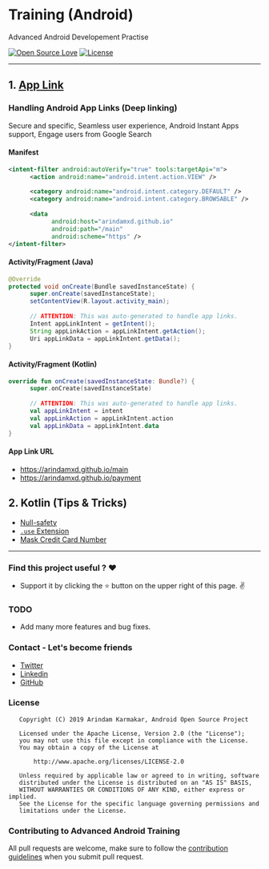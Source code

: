 # Training (Android)

Advanced Android Developement Practise

[![Open Source Love](https://badges.frapsoft.com/os/v1/open-source.svg?v=102)](https://opensource.org/licenses/Apache-2.0)
[![License](https://img.shields.io/badge/license-Apache%202.0-blue.svg)](https://github.com/arindamxd/certification-training/blob/master/LICENSE)

---

## 1. [App Link](https://developer.android.com/training/app-links)

### Handling Android App Links (Deep linking)
Secure and specific, Seamless user experience, Android Instant Apps support, Engage users from Google Search


#### Manifest

```xml
<intent-filter android:autoVerify="true" tools:targetApi="m">
      <action android:name="android.intent.action.VIEW" />
  
      <category android:name="android.intent.category.DEFAULT" />
      <category android:name="android.intent.category.BROWSABLE" />
  
      <data
            android:host="arindamxd.github.io"
            android:path="/main"
            android:scheme="https" />
</intent-filter>
```

#### Activity/Fragment (Java)

```java
@Override
protected void onCreate(Bundle savedInstanceState) {
      super.onCreate(savedInstanceState);
      setContentView(R.layout.activity_main);
      
      // ATTENTION: This was auto-generated to handle app links.
      Intent appLinkIntent = getIntent();
      String appLinkAction = appLinkIntent.getAction();
      Uri appLinkData = appLinkIntent.getData();
}
```

#### Activity/Fragment (Kotlin)

```kotlin
override fun onCreate(savedInstanceState: Bundle?) {
      super.onCreate(savedInstanceState)
      
      // ATTENTION: This was auto-generated to handle app links.
      val appLinkIntent = intent
      val appLinkAction = appLinkIntent.action
      val appLinkData = appLinkIntent.data
}
```

#### App Link URL

- https://arindamxd.github.io/main
- https://arindamxd.github.io/payment

## 2. Kotlin (Tips & Tricks)

- [Null-safety](app/src/main/java/com/arindam/certification/training/kotlin/NullSafety.kt)
- [`.use` Extension](app/src/main/java/com/arindam/certification/training/kotlin/UseExtension.kt)
- [Mask Credit Card Number](app/src/main/java/com/arindam/certification/training/kotlin/CreditCardNumberMask.kt)

---

### Find this project useful ? :heart:
* Support it by clicking the :star: button on the upper right of this page. :v:

### TODO

* Add many more features and bug fixes.

### Contact - Let's become friends

- [Twitter](https://twitter.com/arindamxd)
- [Linkedin](https://in.linkedin.com/in/arindamxd)
- [GitHub](https://github.com/arindamxd)

### License

```
   Copyright (C) 2019 Arindam Karmakar, Android Open Source Project

   Licensed under the Apache License, Version 2.0 (the "License");
   you may not use this file except in compliance with the License.
   You may obtain a copy of the License at

       http://www.apache.org/licenses/LICENSE-2.0

   Unless required by applicable law or agreed to in writing, software
   distributed under the License is distributed on an "AS IS" BASIS,
   WITHOUT WARRANTIES OR CONDITIONS OF ANY KIND, either express or implied.
   See the License for the specific language governing permissions and
   limitations under the License.
```

### Contributing to Advanced Android Training

All pull requests are welcome, make sure to follow the [contribution guidelines](CONTRIBUTING.md) when you submit pull request.
